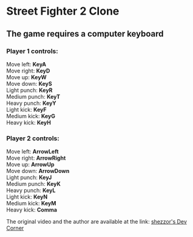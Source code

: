 # Street Fighter 2 Clone

## The game requires a computer keyboard

### Player 1 controls:

Move left: **KeyA**  
Move right: **KeyD**  
Move up: **KeyW**  
Move down: **KeyS**  
Light punch: **KeyR**  
Medium punch: **KeyT**  
Heavy punch: **KeyY**  
Light kick: **KeyF**  
Medium kick: **KeyG**  
Heavy kick: **KeyH**

### Player 2 controls:

Move left: **ArrowLeft**  
Move right: **ArrowRight**  
Move up: **ArrowUp**  
Move down: **ArrowDown**  
Light punch: **KeyJ**  
Medium punch: **KeyK**  
Heavy punch: **KeyL**  
Light kick: **KeyN**  
Medium kick: **KeyM**  
Heavy kick: **Comma**

The original video and the author are available at the link: [shezzor's Dev Corner](https://www.youtube.com/playlist?list=PLf9yt-2olqyLxr-vouWl-qk4toUfjF2LC)
